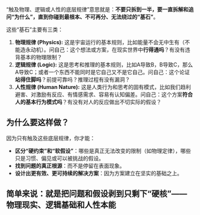 
“触及物理、逻辑或人性的底层规律”意思就是：**不要只拆到一半，要一直拆解和追问“为什么”，直到你碰到最根本、不可再分、无法绕过的“基石”**。

这些“基石”主要有三类：

1. **物理规律 (Physics):** 这是宇宙运行的基本规则，比如能量不会无中生有（不能造永动机）。问自己：这个想法或方案，在现实世界中**行得通吗**？有没有违背基本的物理限制？
2. **逻辑规律 (Logic):** 这是思考和推理的基本规则，比如A导致B，B导致C，那么A导致C；或者一个东西不能同时是它自己又不是它自己。问自己：这个论证**站得住脚吗**？前提可靠吗？推理过程有没有漏洞？
3. **人性规律 (Human Nature):** 这是人类行为和思考的固有模式，比如我们趋利避害、对激励有反应、有情感需求、容易有认知偏差。问自己：这个方案**符合人的基本行为模式吗**？有没有对人的反应做出不切实际的假设？

## 为什么要这样做？

因为只有触及这些底层规律，你才能：

* **区分“硬约束”和“软假设”**：哪些是真正无法改变的限制（如物理定律），哪些只是习惯、偏见或可以被挑战的假设。
* **找到问题的真正根源**：而不是停留在表面现象。
* **设计出更有效、更可持续的解决方案**：因为方案建立在坚实的基础之上。

## 简单来说：就是把问题和假设剥到只剩下“硬核”——物理现实、逻辑基础和人性本能
